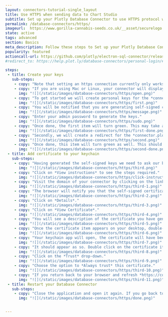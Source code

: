 ```yaml
---
layout: connectors-tutorial-single_layout
title: Use HTTPS when sending data to Chart Studio
subtitle: Set up your Plotly Database Connector to use HTTPS protocol when transferring data to Chart Studio.
permalink: /database-connectors/https/
imageurl:  https://www.gorilla-cannabis-seeds.co.uk/__asset/securelogo
state: active
tags: advanced
section: Basics
meta_description: Follow these steps to Set up your Plotly Database Connector to use HTTPS protocol
popularity: featured
actioncall-url: https://github.com/plotly/electron-sql-connector/releases
#redirect_to: https://help.plot.ly/database-connectors/personal-login/#step-6-automatic-ssl

steps:
 - title: Create your keys
   sub-steps:
    - copy: "Note that setting an https connection currently only works for Mac and Linux operating systems."
    - copy: "If you are using Mac or Linux, your connector will display an *HTTPS* section at the bottom. Clicking on the title will display its contents."
      img: "![](/static/images/database-connectors/https/open.png)"
    - copy: "To get started we will create personal keys for the *connector.plot.ly* domain. Click on the first item as shown below."
      img: "![](/static/images/database-connectors/https/first.png)"
    - copy: "You will be notified that you are generating self-signed certificate and that your password is required."
      img: "![](/static/images/database-connectors/https/message.png)"
    - copy: "Enter your admin password to generate the keys."
      img: "![](/static/images/database-connectors/https/sudo.png)"
    - copy: "Once done, the first item will turn green. This may take a couple of seconds."
      img: "![](/static/images/database-connectors/https/first-done.png)"
    - copy: "Secondly, we will create a redirect for the *connector.plot.ly* domain. Click on the second item to do so."
      img: "![](/static/images/database-connectors/https/second.png)"
    - copy: "Once done, this item will turn green as well. This should be done almost instantly."
      img: "![](/static/images/database-connectors/https/second-done.png)"
 - title: Add certificate to your keychain
   sub-steps:
    - copy: "Having generated the self-signed keys we need to ask our browsers to accept them. This requires us to add the self-signed certificate to our keychain. Click on the third item to get started."
      img: "![](/static/images/database-connectors/https/third.png)"
    - copy: "Click on *View instructions* to see the steps required."
      img: "![](/static/images/database-connectors/https/click-instructions.png)"
    - copy: "Visit the domain of your connector by clicking on the link as shown below."
      img: "![](/static/images/database-connectors/https/third-1.png)"
    - copy: "The browser will notify you that the self-signed certificate is not recognized. Click on the warning sign in the search bar of your browser."
      img: "![](/static/images/database-connectors/https/third-2.png)"
    - copy: "Click on *Details*."
      img: "![](/static/images/database-connectors/https/third-3.png)"
    - copy: "Click on *View Certificate*."
      img: "![](/static/images/database-connectors/https/third-4.png)"
    - copy: "You will see a description of the certificate you have generated. Click on it and drag it on your desktop."
      img: "![](/static/images/database-connectors/https/third-5.png)"
    - copy: "Once the certificate item appears on your desktop, double-click on it."
      img: "![](/static/images/database-connectors/https/third-6.png)"
    - copy: "Your keychain app will open, the certificate will have been added and you may find it in the certificates tab."
      img: "![](/static/images/database-connectors/https/third-7.png)"
    - copy: "It should appear as so. Double click on the certificate item."
      img: "![](/static/images/database-connectors/https/third-8.png)"
    - copy: "Click on the *Trust* drop-down."
      img: "![](/static/images/database-connectors/https/third-9.png)"
    - copy: "Choose the option to *Always trust* this certificate."
      img: "![](/static/images/database-connectors/https/third-10.png)"
    - copy: "If you return back to your browser and refresh *https://connector.plot.ly:9495/status* you should see a page demonstrating that your HTTPS request was accepted wihtout a browser warning."
      img: "![](/static/images/database-connectors/https/third-11.png)"
 - title: Restart your Database Connector
   sub-steps:
    - copy: "Close the application and open it again. If you go back to the HTTPS section you shall see that the steps have disappeared and the domain of your connector shall be displayed."
      img: "![](/static/images/database-connectors/https/done.png)"


---
```

